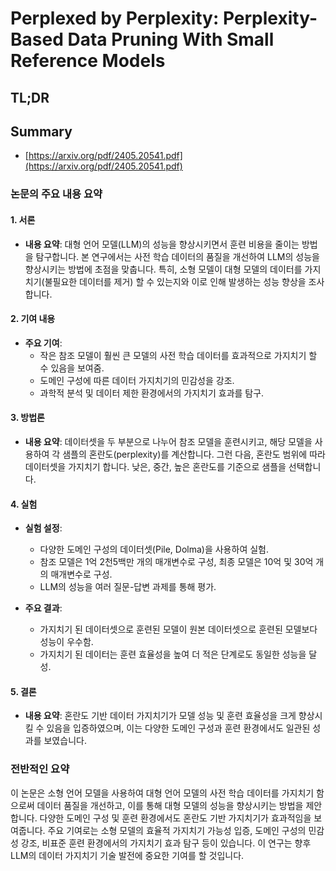 # Perplexed by Perplexity: Perplexity-Based Data Pruning With Small Reference Models
## TL;DR
## Summary
- [https://arxiv.org/pdf/2405.20541.pdf](https://arxiv.org/pdf/2405.20541.pdf)

### 논문의 주요 내용 요약

#### 1. 서론
- **내용 요약**:
  대형 언어 모델(LLM)의 성능을 향상시키면서 훈련 비용을 줄이는 방법을 탐구합니다. 본 연구에서는 사전 학습 데이터의 품질을 개선하여 LLM의 성능을 향상시키는 방법에 초점을 맞춥니다. 특히, 소형 모델이 대형 모델의 데이터를 가지치기(불필요한 데이터를 제거) 할 수 있는지와 이로 인해 발생하는 성능 향상을 조사합니다. 

#### 2. 기여 내용
- **주요 기여**:
  - 작은 참조 모델이 훨씬 큰 모델의 사전 학습 데이터를 효과적으로 가지치기 할 수 있음을 보여줌.
  - 도메인 구성에 따른 데이터 가지치기의 민감성을 강조.
  - 과학적 분석 및 데이터 제한 환경에서의 가지치기 효과를 탐구.

#### 3. 방법론
- **내용 요약**:
  데이터셋을 두 부분으로 나누어 참조 모델을 훈련시키고, 해당 모델을 사용하여 각 샘플의 혼란도(perplexity)를 계산합니다. 그런 다음, 혼란도 범위에 따라 데이터셋을 가지치기 합니다. 낮은, 중간, 높은 혼란도를 기준으로 샘플을 선택합니다.

#### 4. 실험
- **실험 설정**:
  - 다양한 도메인 구성의 데이터셋(Pile, Dolma)을 사용하여 실험.
  - 참조 모델은 1억 2천5백만 개의 매개변수로 구성, 최종 모델은 10억 및 30억 개의 매개변수로 구성.
  - LLM의 성능을 여러 질문-답변 과제를 통해 평가.
  
- **주요 결과**:
  - 가지치기 된 데이터셋으로 훈련된 모델이 원본 데이터셋으로 훈련된 모델보다 성능이 우수함.
  - 가지치기 된 데이터는 훈련 효율성을 높여 더 적은 단계로도 동일한 성능을 달성.

#### 5. 결론
- **내용 요약**:
  혼란도 기반 데이터 가지치기가 모델 성능 및 훈련 효율성을 크게 향상시킬 수 있음을 입증하였으며, 이는 다양한 도메인 구성과 훈련 환경에서도 일관된 성과를 보였습니다.

### 전반적인 요약

이 논문은 소형 언어 모델을 사용하여 대형 언어 모델의 사전 학습 데이터를 가지치기 함으로써 데이터 품질을 개선하고, 이를 통해 대형 모델의 성능을 향상시키는 방법을 제안합니다. 다양한 도메인 구성 및 훈련 환경에서도 혼란도 기반 가지치기가 효과적임을 보여줍니다. 주요 기여로는 소형 모델의 효율적 가지치기 가능성 입증, 도메인 구성의 민감성 강조, 비표준 훈련 환경에서의 가지치기 효과 탐구 등이 있습니다. 이 연구는 향후 LLM의 데이터 가지치기 기술 발전에 중요한 기여를 할 것입니다.